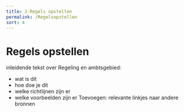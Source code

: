 ```yaml
---
title: 2-Regels opstellen
permalink: /Regelsopstellen
sort: 4
---
```


# Regels opstellen

inleidende tekst over Regeling en ambtsgebied:

- wat is dit
- hoe doe je dit
- welke richtlijnen zijn er
- welke voorbeelden zijn er
Toevoegen: relevante linkjes naar andere bronnen
